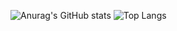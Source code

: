 <!--<img src="https://capsule-render.vercel.app/api?type=waving&color=BDBDC8&height=150&section=header" />



<img src="https://capsule-render.vercel.app/api?type=waving&color=BDBDC8&height=150&section=footer" />
-->

![Anurag's GitHub stats](https://github-readme-stats.vercel.app/api?username=YooWangGwon&hide=contribs,prs&show_icons=true&theme=graywhite)
![[Top Langs](https://github-readme-stats.vercel.app/api/top-langs/?username=YooWangGwon)](https://github.com/anuraghazra/github-readme-stats)

<!--

**YooWangGwon/YooWangGwon** is a ✨ _special_ ✨ repository because its `README.md` (this file) appears on your GitHub profile.
Here are some ideas to get you started:

- 🔭 I’m currently working on ...
- 🌱 I’m currently learning ...
- 👯 I’m looking to collaborate on ...
- 🤔 I’m looking for help with ...
- 💬 Ask me about ...
- 📫 How to reach me: ...
- 😄 Pronouns: ...
- ⚡ Fun fact: ...
-->
